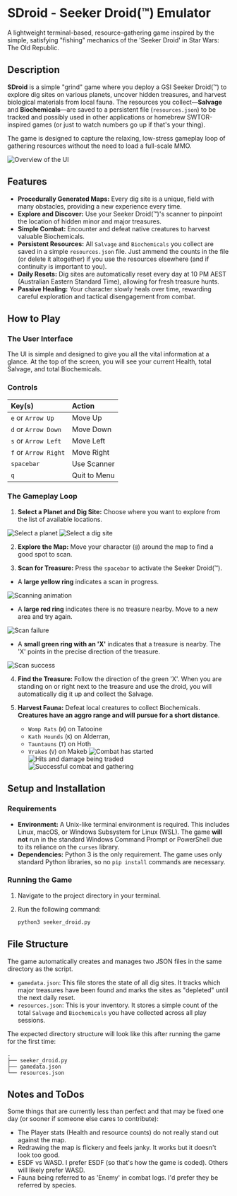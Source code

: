 # SDroid - Seeker Droid(™) Emulator

A lightweight terminal-based, resource-gathering game inspired by the simple, satisfying "fishing" mechanics of the 'Seeker Droid' in Star Wars: The Old Republic.

## Description

**SDroid** is a simple "grind" game where you deploy a GSI Seeker Droid(™) to explore dig sites on various planets, uncover hidden treasures, and harvest biological materials from local fauna. The resources you collect—**Salvage** and **Biochemicals**—are saved to a persistent file (`resources.json`) to be tracked and possibly used in other applications or homebrew SWTOR-inspired games (or just to watch numbers go up if that's your thing).

The game is designed to capture the relaxing, low-stress gameplay loop of gathering resources without the need to load a full-scale MMO.

![Overview of the UI](img/map-makeb.png)

## Features

*   **Procedurally Generated Maps:** Every dig site is a unique, field with many obstacles, providing a new experience every time.
*   **Explore and Discover:** Use your Seeker Droid(™)'s scanner to pinpoint the location of hidden minor and major treasures.
*   **Simple Combat:** Encounter and defeat native creatures to harvest valuable Biochemicals.
*   **Persistent Resources:** All `Salvage` and `Biochemicals` you collect are saved in a simple `resources.json` file. Just ammend the counts in the file (or delete it altogether) if you use the resources elsewhere (and if continuity is important to you).
*   **Daily Resets:** Dig sites are automatically reset every day at 10 PM AEST (Australian Eastern Standard Time), allowing for fresh treasure hunts.
*   **Passive Healing:** Your character slowly heals over time, rewarding careful exploration and tactical disengagement from combat.

## How to Play

### The User Interface

The UI is simple and designed to give you all the vital information at a glance. At the top of the screen, you will see your current Health, total Salvage, and total Biochemicals.

### Controls

| Key(s) | Action |
| :--- | :--- |
| `e` or `Arrow Up` | Move Up |
| `d` or `Arrow Down` | Move Down |
| `s` or `Arrow Left` | Move Left |
| `f` or `Arrow Right` | Move Right |
| `spacebar` | Use Scanner |
| `q` | Quit to Menu |

### The Gameplay Loop

1.  **Select a Planet and Dig Site:** Choose where you want to explore from the list of available locations.

![Select a planet](img/planet-selection.png)
![Select a dig site](img/dig-site-selection.png)

2.  **Explore the Map:** Move your character (`@`) around the map to find a good spot to scan.

3.  **Scan for Treasure:** Press the `spacebar` to activate the Seeker Droid(™).

*   A **large yellow ring** indicates a scan in progress.

![Scanning animation](img/scanning.png)

*   A **large red ring** indicates there is no treasure nearby. Move to a new area and try again.   
 
![Scan failure](img/scan-failed.png)

*   A **small green ring with an 'X'** indicates that a treasure is nearby. The 'X' points in the precise direction of the treasure. 
   
![Scan success](img/scan-success.png)

4.  **Find the Treasure:** Follow the direction of the green 'X'. When you are standing on or right next to the treasure and use the droid, you will automatically dig it up and collect the Salvage.

5.  **Harvest Fauna:** Defeat local creatures to collect Biochemicals. **Creatures have an aggro range and will pursue for a short distance**.
	* `Womp Rats` (`W`) on Tatooine
	* `Kath Hounds` (`K`) on Alderran,
	* `Tauntauns` (`T`) on Hoth
	* `Vrakes` (`V`) on Makeb 
![Combat has started](img/combat-screen.png)
![Hits and damage being traded](img/combat-hits.png)
![Successful combat and gathering](img/combat-win.png)

## Setup and Installation

### Requirements

*   **Environment:** A Unix-like terminal environment is required. This includes Linux, macOS, or Windows Subsystem for Linux (WSL). The game **will not** run in the standard Windows Command Prompt or PowerShell due to its reliance on the `curses` library.
*   **Dependencies:** Python 3 is the only requirement. The game uses only standard Python libraries, so no `pip install` commands are necessary.

### Running the Game

1.  Navigate to the project directory in your terminal.
2.  Run the following command:

    ```bash
    python3 seeker_droid.py
    ```

## File Structure

The game automatically creates and manages two JSON files in the same directory as the script.

*   `gamedata.json`: This file stores the state of all dig sites. It tracks which major treasures have been found and marks the sites as "depleted" until the next daily reset.
*   `resources.json`: This is your inventory. It stores a simple count of the total `Salvage` and `Biochemicals` you have collected across all play sessions.

The expected directory structure will look like this after running the game for the first time:

```
.
├── seeker_droid.py
├── gamedata.json
└── resources.json
```

## Notes and ToDos

Some things that are currently less than perfect and that may be fixed one day (or sooner if someone else cares to contribute):

* The Player stats (Health and resource counts) do not really stand out against the map.
* Redrawing the map is flickery and feels janky. It works but it doesn't look too good.
* ESDF vs WASD. I prefer ESDF (so that's how the game is coded). Others will likely prefer WASD.
* Fauna being referred to as 'Enemy' in combat logs. I'd prefer they be referred by species.
